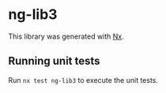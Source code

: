 # ng-lib3

This library was generated with [Nx](https://nx.dev).

## Running unit tests

Run `nx test ng-lib3` to execute the unit tests.
